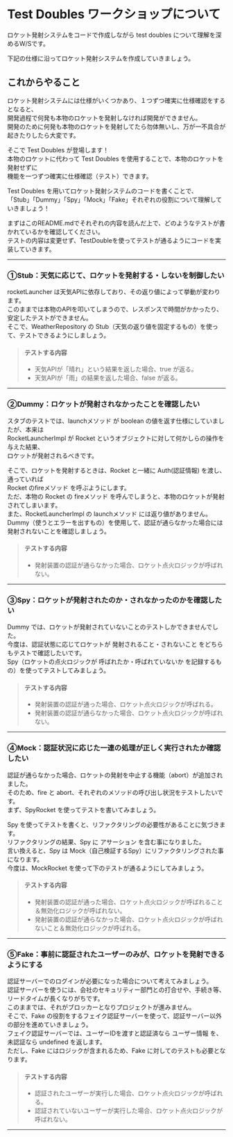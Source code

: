 # Test Doubles ワークショップについて
ロケット発射システムをコードで作成しながら test doubles について理解を深めるW/Sです。

下記の仕様に沿ってロケット発射システムを作成していきましょう。

## これからやること
ロケット発射システムには仕様がいくつかあり、１つずつ確実に仕様確認をするとなると、   
開発過程で何発も本物のロケットを発射しなければ開発ができません。  
開発のために何発も本物のロケットを発射してたら勿体無いし、万が一不具合が起きたりしたら大変です。

そこで Test Doubles が登場します！  
本物のロケットに代わって Test Doubles を使用することで、本物のロケットを発射せずに   
機能を一つずつ確実に仕様確認（テスト）できます。

Test Doubles を用いてロケット発射システムのコードを書くことで、  
「Stub」「Dummy」「Spy」「Mock」「Fake」それぞれの役割について理解していきましょう！

まずはこのREADME.mdでそれぞれの内容を読んだ上で、どのようなテストが書かれているかを確認してください。  
テストの内容は変更せず、TestDoubleを使ってテストが通るようにコードを実装していきます。

---

### ①Stub：天気に応じて、ロケットを発射する・しないを制御したい

rocketLauncher は天気APIに依存しており、その返り値によって挙動が変わります。  
このままでは本物のAPIを叩いてしまうので、レスポンスで時間がかかったり、安定したテストができません。  
そこで、WeatherRepository の Stub（天気の返り値を固定するもの）を使って、テストできるようにしましょう。

> #### テストする内容
> - 天気APIが「晴れ」という結果を返した場合、true が返る。  
> - 天気APIが「雨」の結果を返した場合、false が返る。

---

### ②Dummy：ロケットが発射されなかったことを確認したい

スタブのテストでは、launchメソッド が boolean の値を返す仕様にしていましたが、本来は  
RocketLauncherImpl が Rocket というオブジェクトに対して何かしらの操作を与えた結果、  
ロケットが発射されるべきです。

そこで、ロケットを発射するときは、Rocket と一緒に Auth(認証情報) を渡し、通っていれば  
Rocket のfireメソッド を呼ぶようにします。  
ただ、本物の Rocket の fireメソッド を呼んでしまうと、本物のロケットが発射されてしまいます。  
また、RocketLauncherImpl の launchメソッド には返り値がありません。  
Dummy（使うとエラーを出すもの）を使用して、認証が通らなかった場合には発射されないことを確認しましょう。

> #### テストする内容
> - 発射装置の認証が通らなかった場合、ロケット点火ロジックが呼ばれない。  

---

### ③Spy：ロケットが発射されたのか・されなかったのかを確認したい

Dummy では、ロケットが発射されていないことのテストしかできませんでした。  
今度は、認証状態に応じてロケットが 発射されること・されないこと をどちらもテストで確認したいです。  
Spy（ロケットの点火ロジックが 呼ばれたか・呼ばれていないか を記録するもの）を使ってテストしてみましょう。

> #### テストする内容
> - 発射装置の認証が通った場合、ロケット点火ロジックが呼ばれる。
> - 発射装置の認証が通らなかった場合、ロケット点火ロジックが呼ばれない。

---

### ④Mock：認証状況に応じた一連の処理が正しく実行されたか確認したい

認証が通らなかった場合、ロケットの発射を中止する機能（abort）が追加されました。  
そのため、fire と abort、それぞれのメソッドの呼び出し状況をテストしたいです。  
まず、SpyRocket を使ってテストを書いてみましょう。

Spy を使ってテストを書くと、リファクタリングの必要性があることに気づきます。  
リファクタリングの結果、Spy に アサーション を含む事になりました。  
言い換えると、Spy は Mock（自己検証するSpy）にリファクタリングされた事になります。  
今度は、MockRocket を使って下のテストが通るようにしてみましょう。

> #### テストする内容
> - 発射装置の認証が通った場合、ロケット点火ロジックが呼ばれること＆無効化ロジックが呼ばれない。  
> - 発射装置の認証が通らなかった場合、ロケット点火ロジックが呼ばれないこと＆無効化ロジックが呼ばれる。  

---

### ⑤Fake：事前に認証されたユーザーのみが、ロケットを発射できるようにする 

認証サーバーでのログインが必要になった場合について考えてみましょう。  
認証サーバーを使うには、会社のセキュリティー部門との打合せや、手続き等、リードタイムが長くなりがちです。  
このままでは、それがブロッカーとなりプロジェクトが進みません。  
そこで、Fake の役割をするフェイク認証サーバーを使って、認証サーバー以外の部分を進めていきましょう。  
フェイク認証サーバーでは、ユーザーIDを渡すと認証済なら ユーザー情報 を、未認証なら undefined を返します。  
ただし、Fake にはロジックが含まれるため、Fake に対してのテストも必要となります。

> #### テストする内容
> - 認証されたユーザーが実行した場合、ロケット点火ロジックが呼ばれる。
> - 認証されていないユーザーが実行した場合、ロケット点火ロジックが呼ばれない。

***


